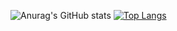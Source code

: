 ![Anurag's GitHub stats](https://github-readme-stats.vercel.app/api?username=diogomsz&show_icons=true&theme=cobalt) [![Top Langs](https://github-readme-stats.vercel.app/api/top-langs/?username=diogomsz&layout=compact&theme=dark)](https://github.com/anuraghazra/github-readme-stats)
